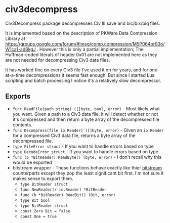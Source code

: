 # civ3decompress

Civ3Decompress package decompresses Civ III save and bic/bix/biq files.

It is implemented based on the description of PKWare Data Compression Library at
https://groups.google.com/forum/#!msg/comp.compression/M5P064or93o/W1ca1-ad6kgJ
. However this is only a partial implementation; The Huffman-coded literals of
header 0x01 are not implemented here as they are not needed for decompressing
Civ3 data files.

It has worked fine on every Civ3 file I've used it on for years, and for
one-at-a-time decompressions it seems fast enough. But since I started Lua
scripting and batch processing I notice it's a relatively slow decompressor.

## Exports

- `func ReadFile(path string) ([]byte, bool, error)` - Most likely what you
want. Given a path to a Civ3 data file, it will detect whether or not it's
compressed and then return a byte array of the decompressed file contents.
- `func Decompress(file io.Reader) ([]byte, error)` - Given an `io.Reader` for
a compressed Civ3 data file, returns a byte array of the decompressed file.
- `type FileError struct` - If you want to handle errors based on type
- `type DecodeError struct` - If you want to handle errors based on type
- `func (b *BitReader) ReadByte() (byte, error)` - I don't
recall why this would be exported
- bitstream wrapper - These functions behave exactly like thier
[bitstream](https://github.com/dgryski/go-bitstream/blob/master/bitstream.go)
counterparts except they pop the least significant bit first. I'm not sure it
makes sense to export them.
  - `type BitReader struct`
  - `func NewReader(r io.Reader) *BitReader`
  - `func (b *BitReader) ReadBit() (Bit, error)`
  - `type Bit bool`
  - `type BitReader struct`
  - `const Zero Bit = false`
  - `const One = true`
